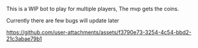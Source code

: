 This is a WIP bot to play for  multiple players,
The mvp gets the coins.

Currently there are few bugs will update later

https://github.com/user-attachments/assets/f3790e73-3254-4c54-bbd2-21c3abae79b1

